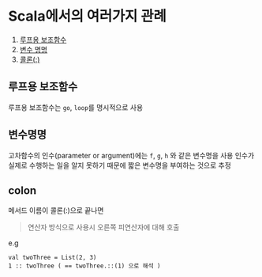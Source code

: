 # Scala에서의 여러가지 관례
1. [루프용 보조함수](#루프용-보조함수)
1. [변수 명명](#변수명명)
1. [콜론(:)](#colon)


## 루프용 보조함수
루프용 보조함수는 `go`, `loop`를 명시적으로 사용

## 변수명명
고차함수의 인수(parameter or argument)에는 `f`, `g`, `h` 와 같은 변수명을 사용
인수가 실제로 수행하는 일을 알지 못하기 때문에 짧은 변수명을 부여하는 것으로 추정

## colon
 메서드 이름이 콜론(:)으로 끝나면 

> 연산자 방식으로 사용시 오른쪽 피연산자에 대해 호출

e.g 

```
val twoThree = List(2, 3)
1 :: twoThree ( == twoThree.::(1) 으로 해석 )
```